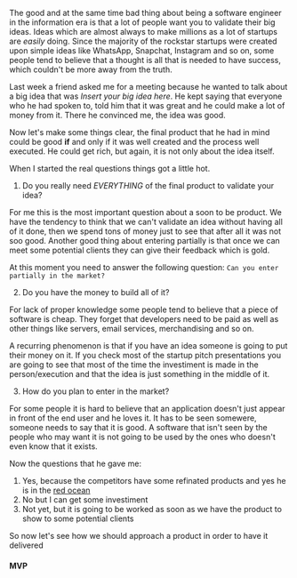 The good and at the same time bad thing about being a software engineer in the information era is that a lot of people want you to validate their big ideas. Ideas which are almost always to make millions as a lot of startups are *easily* doing. Since the majority of the rockstar startups were created upon simple ideas like WhatsApp, Snapchat, Instagram and so on, some people tend to believe that a thought is all that is needed to have success, which couldn't be more away from the truth.

Last week a friend asked me for a meeting because he wanted to talk about a big idea that was *Insert your big idea here*. He kept saying that everyone who he had spoken to, told him that it was great and he could make a lot of money from it. There he convinced me, the idea was good.

Now let's make some things clear, the final product that he had in mind could be good **if** and only if it was well created and the process well executed. He could get rich, but again, it is not only about the idea itself.

When I started the real questions things got a little hot.

1. Do you really need *EVERYTHING* of the final product to validate your idea?

  For me this is the most important question about a soon to be product. We have the tendency to think that we can't validate an idea without having all of it done, then we spend tons of money just to see that after all it was not soo good. Another good thing about entering partially is that once we can meet some potential clients they can give their feedback which is gold.
  
  At this moment you need to answer the following question: `Can you enter partially in the market?`

2. Do you have the money to build all of it?

  For lack of proper knowledge some people tend to believe that a piece of software is cheap. They forget that developers need to be paid as well as other things like servers, email services, merchandising and so on.

  A recurring phenomenon is that if you have an idea someone is going to put their money on it. If you check most of the startup pitch presentations you are going to see that most of the time the investiment is made in the person/execution and that the idea is just something in the middle of it.
  
3. How do you plan to enter in the market?

  For some people it is hard to believe that an application doesn't just appear in front of the end user and he loves it. It has to be seen somewere, someone needs to say that it is good. A software that isn't seen by the people who may want it is not going to be used by the ones who doesn't even know that it exists.
  
Now the questions that he gave me:

1. Yes, because the competitors have some refinated products and yes he is in the [red ocean](https://en.wikipedia.org/wiki/Blue_Ocean_Strategy)
2. No but I can get some investiment
3. Not yet, but it is going to be worked as soon as we have the product to show to some potential clients

So now let's see how we should approach a product in order to have it delivered

#### MVP
